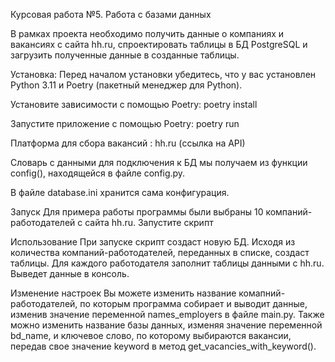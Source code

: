 Курсовая работа №5. Работа с базами данных

В рамках проекта необходимо получить данные о компаниях и вакансиях с сайта hh.ru, спроектировать таблицы в БД PostgreSQL и загрузить полученные данные в созданные таблицы.

Установка: Перед началом установки убедитесь, что у вас установлен Python 3.11 и Poetry (пакетный менеджер для Python).

Установите зависимости с помощью Poetry: poetry install

Запустите приложение с помощью Poetry: poetry run

Платформа для сбора вакансий : hh.ru (ссылка на API)

Словарь с данными для подключения к БД мы получаем из функции config(),
находящейся в файле config.py.

В файле database.ini хранится сама конфигурация.

Запуск
Для примера работы программы были выбраны 10 компаний-работодателей с сайта hh.ru.
Запустите скрипт

Использование
При запуске скрипт создаст новую БД.
Исходя из количества компаний-работодателей, переданных в списке, создаст таблицы.
Для каждого работодателя заполнит таблицы данными с hh.ru.
Выведет данные в консоль.

Изменение настроек
Вы можете изменить название комапний-работодателей, по которым программа собирает и выводит данные, изменив значение переменной names_employers в файле main.py. 
Также можно изменить название базы данных, изменяя значение переменной bd_name, и ключевое слово, по которому выбираются вакансии, 
передав свое значение keyword в метод get_vacancies_with_keyword().